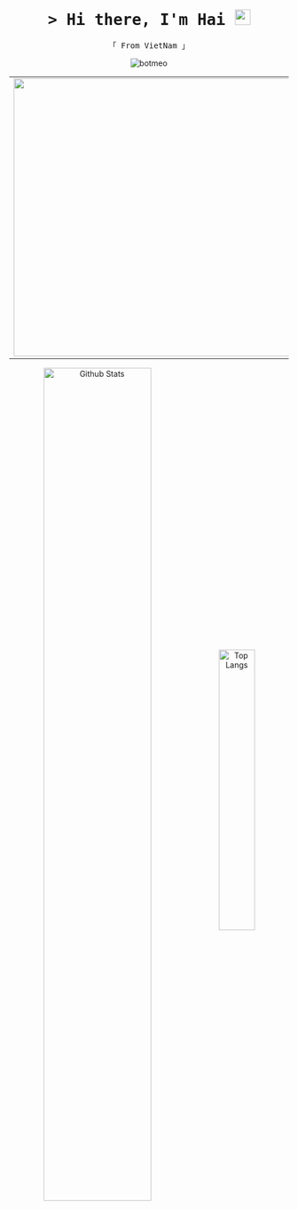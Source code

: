 <h1 align="center">
  <samp>&gt; Hi there, I'm Hai 
    <img src="https://media.giphy.com/media/hvRJCLFzcasrR4ia7z/giphy.gif" width="28">
  </samp>
</h1>
<p align="center"> 
  <samp>
  「 From VietNam 」
  </samp>
</p>
<p align="center"> <img src="https://komarev.com/ghpvc/?username=botmeo009&label=Visitor&color=238636&style=flat" alt="botmeo" /> </p>
<table align="center" style="width:100%">
  <tr>
    <td>
      <img src="https://media.giphy.com/media/ny7UCd6JETnmE/source.gif?cid=ecf05e47g16ehvc32f9stbk4o6e054yvdd7sa5my19b7j7xe&rid=source.gif&ct=g" width="500" object-fit:"contain">
    </td>
  </tr>
</table>

<p align="center">
  <img alt="Github Stats" align="center" width="62%" src="https://github-readme-stats.vercel.app/api?username=botmeo&show_icons=true&count_private=true&hide_border=true&theme=blue-green"></img>
  <img alt="Top Langs" align="center" width="36%" src="https://github-readme-stats.vercel.app/api/top-langs/?username=botmeo&layout=compact&count_private=true&&hide_border=true&langs_count=10&theme=blue-green"/>
</p>
